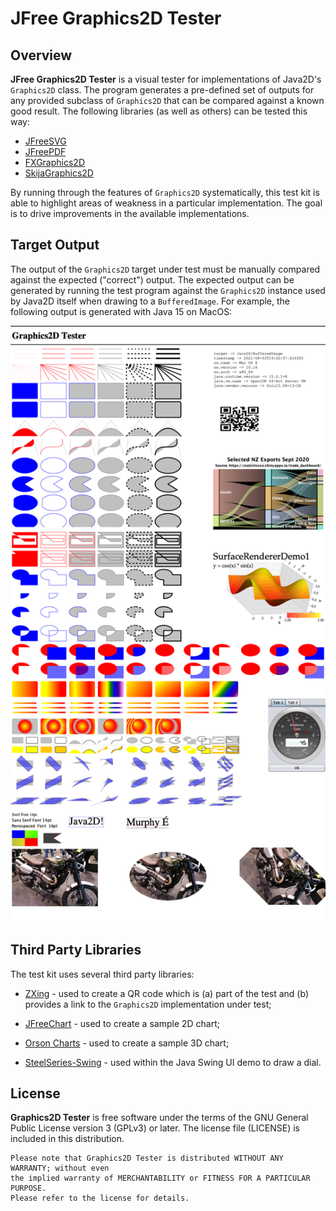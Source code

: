 # JFree Graphics2D Tester

Overview
--------
**JFree Graphics2D Tester** is a visual tester for implementations of Java2D's `Graphics2D` class.  The program generates a pre-defined set of outputs for any provided subclass of `Graphics2D` that can be compared against a known good result.  The following libraries (as well as others) can be tested this way:

- [JFreeSVG](https://github.com/jfree/jfreesvg)
- [JFreePDF](https://github.com/jfree/jfreepdf)
- [FXGraphics2D](https://github.com/jfree/fxgraphics2d)
- [SkijaGraphics2D](https://github.com/jfree/skijagraphics2d)

By running through the features of `Graphics2D` systematically, this test kit is
able to highlight areas of weakness in a particular implementation.  The goal is to drive improvements in the
available implementations.

Target Output
-------------
The output of the `Graphics2D` target under test must be manually compared against the expected ("correct") output.  The expected output can be generated by running the test program against the `Graphics2D` instance used by Java2D itself 
when drawing to a `BufferedImage`.  For example, the following output is generated with Java 15 on MacOS:

![java2D.png](java2D.png)

Third Party Libraries
---------------------
The test kit uses several third party libraries:

- [ZXing](https://github.com/zxing/zxing) - used to create a QR code which is (a) part of the test and (b) provides a link to the `Graphics2D` implementation under test;

- [JFreeChart](https://github.com/jfree/jfreechart) - used to create a sample 2D chart;

- [Orson Charts](https://github.com/jfree/orson-charts) - used to create a sample 3D chart;

- [SteelSeries-Swing](https://github.com/HanSolo/SteelSeries-Swing) - used within the Java Swing UI demo to draw a dial.

License
-------
**Graphics2D Tester** is free software under the terms of the GNU General Public License version 3 (GPLv3) or later.  The license file (LICENSE) is included in this distribution.

    Please note that Graphics2D Tester is distributed WITHOUT ANY WARRANTY; without even 
    the implied warranty of MERCHANTABILITY or FITNESS FOR A PARTICULAR PURPOSE.  
    Please refer to the license for details.
